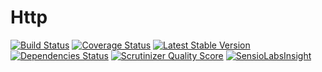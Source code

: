 # Http

[![Build Status](https://travis-ci.org/minond/Http.png?branch=master)](https://travis-ci.org/minond/Http)
[![Coverage Status](https://coveralls.io/repos/minond/Http/badge.png?branch=master)](https://coveralls.io/r/minond/Http?branch=master)
[![Latest Stable Version](https://poser.pugx.org/minond/http/version.png)](https://packagist.org/packages/minond/http)
[![Dependencies Status](https://depending.in/minond/Http.png)](http://depending.in/minond/Http)
[![Scrutinizer Quality Score](https://scrutinizer-ci.com/g/minond/Http/badges/quality-score.png?s=9edf262f6c9fdaf13e38dcd1f50e07dee1011a56)](https://scrutinizer-ci.com/g/minond/Http/)
[![SensioLabsInsight](https://insight.sensiolabs.com/projects/e3ecc490-f8e2-479c-aa5b-d84c4904bd09/mini.png)](https://insight.sensiolabs.com/projects/e3ecc490-f8e2-479c-aa5b-d84c4904bd09)

